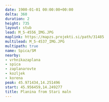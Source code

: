 ```yaml
---
date: 1900-01-01 00:00:00+00:00
delta: 360
duration: 2
height: 735
layout: stub
lead: M_5-4556_IMG.JPG
maplink: https://mapzs.projekti.si/path/31485
multilead: M_5-4537_IMG.JPG
multipath: true
name: Spica/SM
nearby:
- vrhnikazaplana
- spica
- zaplanarovte
- kozljek
- korena
peak: 45.971434,14.251496
start: 45.956459,14.249277
title: Planina from Stari maln
---
```

